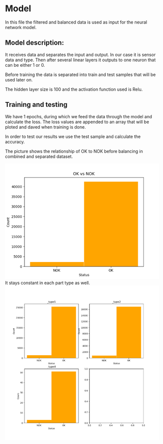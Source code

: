 # Model
In this file the filtered and balanced data is used as input for the neural network model.

## Model description:
It receives data and separates the input and output. In our case it is sensor data and type. Then
after several linear layers it outputs to one neuron that can be either 1 or 0. 

Before training the data is separated into train and test samples that will be used later on.

The hidden layer size is 100 and the activation function used is Relu. 

## Training and testing
We have 1 epochs, during which we feed the data through the model and calculate the loss.
The loss values are appended to an array that will be ploted and daved when training is done. 

In order to test our results we use the test sample and calculate the accuracy.

The picture shows the relationship of OK to NOK before balancing in combined and separated dataset.

![out of balancd](../images/ok_clean.png)
It stays constant in each part type as well.
![out of balancd](../images/ok_types.png)